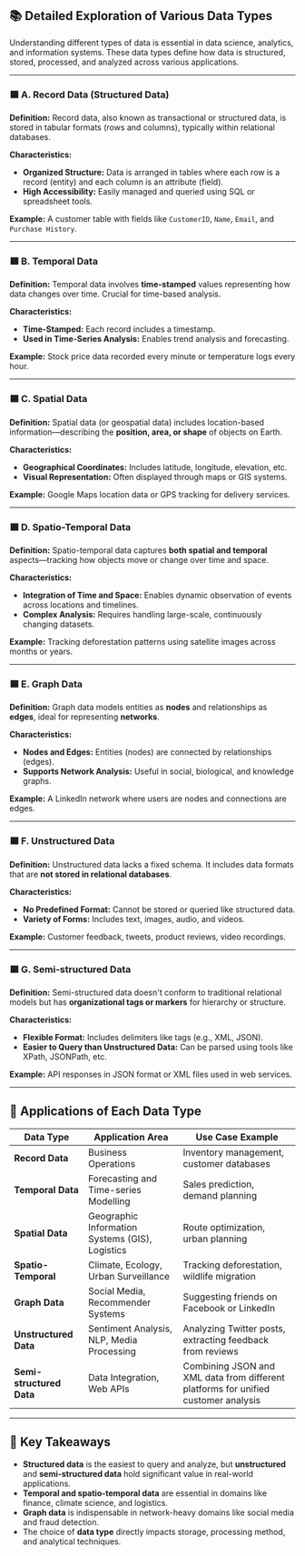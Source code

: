 
## 📚 Detailed Exploration of Various Data Types

Understanding different types of data is essential in data science, analytics, and information systems. These data types define how data is structured, stored, processed, and analyzed across various applications.

---

### 🟦 A. Record Data (Structured Data)

**Definition:**
Record data, also known as transactional or structured data, is stored in tabular formats (rows and columns), typically within relational databases.

**Characteristics:**

* **Organized Structure:** Data is arranged in tables where each row is a record (entity) and each column is an attribute (field).
* **High Accessibility:** Easily managed and queried using SQL or spreadsheet tools.

**Example:**
A customer table with fields like `CustomerID`, `Name`, `Email`, and `Purchase History`.

---

### 🟦 B. Temporal Data

**Definition:**
Temporal data involves **time-stamped** values representing how data changes over time. Crucial for time-based analysis.

**Characteristics:**

* **Time-Stamped:** Each record includes a timestamp.
* **Used in Time-Series Analysis:** Enables trend analysis and forecasting.

**Example:**
Stock price data recorded every minute or temperature logs every hour.

---

### 🟦 C. Spatial Data

**Definition:**
Spatial data (or geospatial data) includes location-based information—describing the **position, area, or shape** of objects on Earth.

**Characteristics:**

* **Geographical Coordinates:** Includes latitude, longitude, elevation, etc.
* **Visual Representation:** Often displayed through maps or GIS systems.

**Example:**
Google Maps location data or GPS tracking for delivery services.

---

### 🟦 D. Spatio-Temporal Data

**Definition:**
Spatio-temporal data captures **both spatial and temporal** aspects—tracking how objects move or change over time and space.

**Characteristics:**

* **Integration of Time and Space:** Enables dynamic observation of events across locations and timelines.
* **Complex Analysis:** Requires handling large-scale, continuously changing datasets.

**Example:**
Tracking deforestation patterns using satellite images across months or years.

---

### 🟦 E. Graph Data

**Definition:**
Graph data models entities as **nodes** and relationships as **edges**, ideal for representing **networks**.

**Characteristics:**

* **Nodes and Edges:** Entities (nodes) are connected by relationships (edges).
* **Supports Network Analysis:** Useful in social, biological, and knowledge graphs.

**Example:**
A LinkedIn network where users are nodes and connections are edges.

---

### 🟦 F. Unstructured Data

**Definition:**
Unstructured data lacks a fixed schema. It includes data formats that are **not stored in relational databases**.

**Characteristics:**

* **No Predefined Format:** Cannot be stored or queried like structured data.
* **Variety of Forms:** Includes text, images, audio, and videos.

**Example:**
Customer feedback, tweets, product reviews, video recordings.

---

### 🟦 G. Semi-structured Data

**Definition:**
Semi-structured data doesn't conform to traditional relational models but has **organizational tags or markers** for hierarchy or structure.

**Characteristics:**

* **Flexible Format:** Includes delimiters like tags (e.g., XML, JSON).
* **Easier to Query than Unstructured Data:** Can be parsed using tools like XPath, JSONPath, etc.

**Example:**
API responses in JSON format or XML files used in web services.

---

## 📌 Applications of Each Data Type

| **Data Type**            | **Application Area**                            | **Use Case Example**                                                               |
| ------------------------ | ----------------------------------------------- | ---------------------------------------------------------------------------------- |
| **Record Data**          | Business Operations                             | Inventory management, customer databases                                           |
| **Temporal Data**        | Forecasting and Time-series Modelling           | Sales prediction, demand planning                                                  |
| **Spatial Data**         | Geographic Information Systems (GIS), Logistics | Route optimization, urban planning                                                 |
| **Spatio-Temporal**      | Climate, Ecology, Urban Surveillance            | Tracking deforestation, wildlife migration                                         |
| **Graph Data**           | Social Media, Recommender Systems               | Suggesting friends on Facebook or LinkedIn                                         |
| **Unstructured Data**    | Sentiment Analysis, NLP, Media Processing       | Analyzing Twitter posts, extracting feedback from reviews                          |
| **Semi-structured Data** | Data Integration, Web APIs                      | Combining JSON and XML data from different platforms for unified customer analysis |

---

## 🧠 Key Takeaways

* **Structured data** is the easiest to query and analyze, but **unstructured** and **semi-structured data** hold significant value in real-world applications.
* **Temporal and spatio-temporal data** are essential in domains like finance, climate science, and logistics.
* **Graph data** is indispensable in network-heavy domains like social media and fraud detection.
* The choice of **data type** directly impacts storage, processing method, and analytical techniques.

